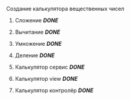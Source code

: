 Создание калькулятора вещественных чисел

1. Сложение **_DONE_**

2. Вычитание **_DONE_**

3. Умножение **_DONE_**

4. Деление **_DONE_**

5. Калькулятор сервис **_DONE_**

6. Калькулятор view **_DONE_**

7. Калькулятор контролёр **_DONE_**
